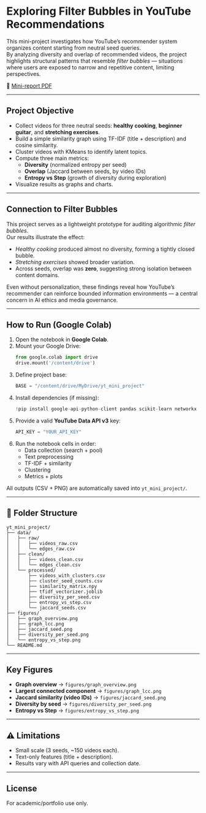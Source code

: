 # Exploring Filter Bubbles in YouTube Recommendations

This mini-project investigates how YouTube’s recommender system organizes content starting from neutral seed queries.  
By analyzing diversity and overlap of recommended videos, the project highlights structural patterns that resemble *filter bubbles* — situations where users are exposed to narrow and repetitive content, limiting perspectives.

📄 [Mini-report PDF](docs/mini_report.pdf)

---

## Project Objective
- Collect videos for three neutral seeds: **healthy cooking**, **beginner guitar**, and **stretching exercises**.
- Build a simple similarity graph using TF-IDF (title + description) and cosine similarity.
- Cluster videos with KMeans to identify latent topics.
- Compute three main metrics:
  - **Diversity** (normalized entropy per seed)
  - **Overlap** (Jaccard between seeds, by video IDs)
  - **Entropy vs Step** (growth of diversity during exploration)
- Visualize results as graphs and charts.

---

## Connection to Filter Bubbles
This project serves as a lightweight prototype for auditing algorithmic *filter bubbles*.  
Our results illustrate the effect:
- *Healthy cooking* produced almost no diversity, forming a tightly closed bubble.  
- *Stretching exercises* showed broader variation.  
- Across seeds, overlap was **zero**, suggesting strong isolation between content domains.  

Even without personalization, these findings reveal how YouTube’s recommender can reinforce bounded information environments — a central concern in AI ethics and media governance.

---

## How to Run (Google Colab)

1. Open the notebook in **Google Colab**.  
2. Mount your Google Drive:
   ```python
   from google.colab import drive
   drive.mount('/content/drive')
   ```
3. Define project base:
   ```python
   BASE = "/content/drive/MyDrive/yt_mini_project"
   ```
4. Install dependencies (if missing):
   ```python
   !pip install google-api-python-client pandas scikit-learn networkx matplotlib joblib
   ```
5. Provide a valid **YouTube Data API v3** key:
   ```python
   API_KEY = "YOUR_API_KEY"
   ```
6. Run the notebook cells in order:
   - Data collection (search + pool)
   - Text preprocessing
   - TF-IDF + similarity
   - Clustering
   - Metrics + plots  

All outputs (CSV + PNG) are automatically saved into `yt_mini_project/`.

---

## 📁 Folder Structure

```
yt_mini_project/
├── data/
│   ├── raw/
│   │   ├── videos_raw.csv
│   │   └── edges_raw.csv
│   ├── clean/
│   │   ├── videos_clean.csv
│   │   └── edges_clean.csv
│   └── processed/
│       ├── videos_with_clusters.csv
│       ├── cluster_seed_counts.csv
│       ├── similarity_matrix.npy
│       ├── tfidf_vectorizer.joblib
│       ├── diversity_per_seed.csv
│       ├── entropy_vs_step.csv
│       └── jaccard_seeds.csv
├── figures/
│   ├── graph_overview.png
│   ├── graph_lcc.png
│   ├── jaccard_seed.png
│   ├── diversity_per_seed.png
│   └── entropy_vs_step.png
└── README.md
```

---

## Key Figures

- **Graph overview** → `figures/graph_overview.png`  
- **Largest connected component** → `figures/graph_lcc.png`  
- **Jaccard similarity (video IDs)** → `figures/jaccard_seed.png`  
- **Diversity by seed** → `figures/diversity_per_seed.png`  
- **Entropy vs Step** → `figures/entropy_vs_step.png`  

---

## ⚠️ Limitations
- Small scale (3 seeds, ~150 videos each).  
- Text-only features (title + description).  
- Results vary with API queries and collection date.  

---

## License
For academic/portfolio use only.
